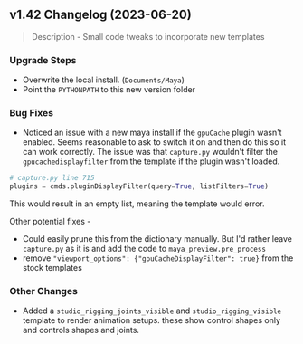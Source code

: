 ## v1.42 Changelog (2023-06-20)

> Description - Small code tweaks to incorporate new templates

### Upgrade Steps
* Overwrite the local install. (`Documents/Maya`)
* Point the `PYTHONPATH` to this new version folder

### Bug Fixes
* Noticed an issue with a new maya install if the `gpuCache` plugin wasn't enabled. Seems reasonable to ask to switch it on and then do this so it can work correctly. The issue was that `capture.py` wouldn't filter the `gpucachedisplayfilter` from the template if the plugin wasn't loaded. 

```python
# capture.py line 715 
plugins = cmds.pluginDisplayFilter(query=True, listFilters=True)
```
This would result in an empty list, meaning the template would error.

Other potential fixes - 
- Could easily prune this from the dictionary manually. But I'd rather leave `capture.py` as it is and add the code to `maya_preview.pre_process`  
- remove ```"viewport_options": {"gpuCacheDisplayFilter": true}``` from the stock templates

### Other Changes
* Added a `studio_rigging_joints_visible` and `studio_rigging_visible` template to render animation setups. these show control shapes only and controls shapes and joints. 




